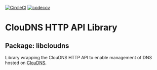 [![CircleCI](https://circleci.com/gh/BinaryMisfit/python-cloudns-api.svg?style=shield)](https://circleci.com/gh/BinaryMisfit/python-cloudns-api) [![codecov](https://codecov.io/gh/BinaryMisfit/python-cloudns-api/branch/devel/graph/badge.svg)](https://codecov.io/gh/BinaryMisfit/python-cloudns-api)
# ClouDNS HTTP API Library
## Package: libcloudns
Library wrapping the ClouDNS HTTP API to enable management
of DNS hosted on [ClouDNS](https://cloudns.net).